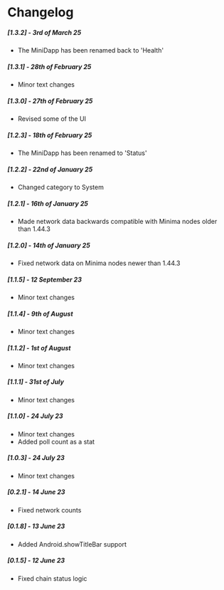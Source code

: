# Changelog

##### [1.3.2] - 3rd of March 25

- The MiniDapp has been renamed back to 'Health'

##### [1.3.1] - 28th of February 25

- Minor text changes

##### [1.3.0] - 27th of February 25

- Revised some of the UI

##### [1.2.3] - 18th of February 25

- The MiniDapp has been renamed to 'Status'

##### [1.2.2] - 22nd of January 25

- Changed category to System

##### [1.2.1] - 16th of January 25

- Made network data backwards compatible with Minima nodes older than 1.44.3

##### [1.2.0] - 14th of January 25

- Fixed network data on Minima nodes newer than 1.44.3

##### [1.1.5] - 12 September 23

- Minor text changes

##### [1.1.4] - 9th of August

- Minor text changes

##### [1.1.2] - 1st of August

- Minor text changes

##### [1.1.1] - 31st of July

- Minor text changes

##### [1.1.0] - 24 July 23

- Minor text changes
- Added poll count as a stat

##### [1.0.3] - 24 July 23

- Minor text changes

##### [0.2.1] - 14 June 23

- Fixed network counts

##### [0.1.8] - 13 June 23

- Added Android.showTitleBar support

##### [0.1.5] - 12 June 23

- Fixed chain status logic
